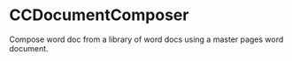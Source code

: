 # CCDocumentComposer
Compose word doc from a library of word docs using a master pages word document.
